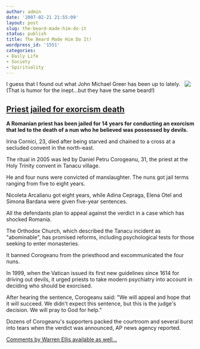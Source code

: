 ```yaml
---
author: admin
date: '2007-02-21 21:55:09'
layout: post
slug: the-beard-made-him-do-it
status: publish
title: The Beard Made Him Do It!
wordpress_id: '1551'
categories:
- Daily Life
- Society
- Spirituality
---
```

<img hspace="10" src="http://newsimg.bbc.co.uk/media/images/42589000/jpg/_42589511_priest_203_body.jpg" _fcksavedurl="http://newsimg.bbc.co.uk/media/images/42589000/jpg/_42589511_priest_203_body.jpg" align="right" />I guess that I found out what John Michael Greer has been up to lately. (That is humor for the inept...but they have the same beard!)
<h2><a href="http://news.bbc.co.uk/1/hi/world/europe/6376211.stm" _fcksavedurl="http://news.bbc.co.uk/1/hi/world/europe/6376211.stm">Priest jailed for exorcism death</a></h2>
<strong>A Romanian priest has been jailed for 14 years for conducting an exorcism that led to the death of a nun who he believed was possessed by devils. </strong>

Irina Cornici, 23, died after being starved and chained to a cross at a secluded convent in the north-east.

The ritual in 2005 was led by Daniel Petru Corogeanu, 31, the priest at the Holy Trinity convent in Tanacu village.

He and four nuns were convicted of manslaughter. The nuns got jail terms ranging from five to eight years.

Nicoleta Arcalianu got eight years, while Adina Cepraga, Elena Otel and Simona Bardana were given five-year sentences.

All the defendants plan to appeal against the verdict in a case which has shocked Romania.

The Orthodox Church, which described the Tanacu incident as "abominable", has promised reforms, including psychological tests for those seeking to enter monasteries.

It banned Corogeanu from the priesthood and excommunicated the four nuns.

In 1999, when the Vatican issued its first new guidelines since 1614 for driving out devils, it urged priests to take modern psychiatry into account in deciding who should be exorcised.

After hearing the sentence, Corogeanu said: "We will appeal and hope that it will succeed. We didn't expect this sentence, but this is the judge's decision. We will pray to God for help."

Dozens of Corogeanu's supporters packed the courtroom and several burst into tears when the verdict was announced, AP news agency reported.

<a href="http://www.warrenellis.com/?p=3795" _fcksavedurl="http://www.warrenellis.com/?p=3795">Comments by Warren Ellis available as well...</a>

